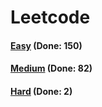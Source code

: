 # Leetcode

<h4><a href="https://github.com/lon-yang/leetcode/blob/master/docs/Easy.md">Easy</a>  (Done: 150)</h4>
<h4><a href="https://github.com/lon-yang/leetcode/blob/master/docs/Medium.md">Medium</a>  (Done: 82)</h4>
<h4><a href="https://github.com/lon-yang/leetcode/blob/master/docs/Hard.md">Hard</a>  (Done: 2)</h4>